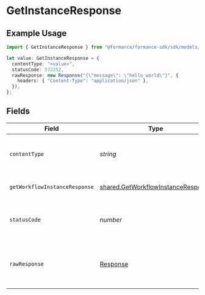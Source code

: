 # GetInstanceResponse

## Example Usage

```typescript
import { GetInstanceResponse } from "@formance/formance-sdk/sdk/models/operations";

let value: GetInstanceResponse = {
  contentType: "<value>",
  statusCode: 572252,
  rawResponse: new Response("{\"message\": \"hello world\"}", {
    headers: { "Content-Type": "application/json" },
  }),
};
```

## Fields

| Field                                                                                           | Type                                                                                            | Required                                                                                        | Description                                                                                     |
| ----------------------------------------------------------------------------------------------- | ----------------------------------------------------------------------------------------------- | ----------------------------------------------------------------------------------------------- | ----------------------------------------------------------------------------------------------- |
| `contentType`                                                                                   | *string*                                                                                        | :heavy_check_mark:                                                                              | HTTP response content type for this operation                                                   |
| `getWorkflowInstanceResponse`                                                                   | [shared.GetWorkflowInstanceResponse](../../../sdk/models/shared/getworkflowinstanceresponse.md) | :heavy_minus_sign:                                                                              | The workflow instance                                                                           |
| `statusCode`                                                                                    | *number*                                                                                        | :heavy_check_mark:                                                                              | HTTP response status code for this operation                                                    |
| `rawResponse`                                                                                   | [Response](https://developer.mozilla.org/en-US/docs/Web/API/Response)                           | :heavy_check_mark:                                                                              | Raw HTTP response; suitable for custom response parsing                                         |